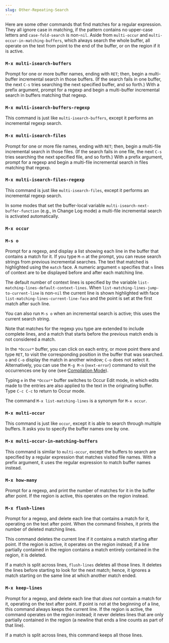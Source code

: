 ```yaml
---
slug: Other-Repeating-Search
---
```


Here are some other commands that find matches for a regular expression. They all ignore case in matching, if the pattern contains no upper-case letters and `case-fold-search` is non-`nil`. Aside from `multi-occur` and `multi-occur-in-matching-buffers`, which always search the whole buffer, all operate on the text from point to the end of the buffer, or on the region if it is active.

### `M-x multi-isearch-buffers`

Prompt for one or more buffer names, ending with `RET`; then, begin a multi-buffer incremental search in those buffers. (If the search fails in one buffer, the next `C-s` tries searching the next specified buffer, and so forth.) With a prefix argument, prompt for a regexp and begin a multi-buffer incremental search in buffers matching that regexp.

### `M-x multi-isearch-buffers-regexp`

This command is just like `multi-isearch-buffers`, except it performs an incremental regexp search.

### `M-x multi-isearch-files`

Prompt for one or more file names, ending with `RET`; then, begin a multi-file incremental search in those files. (If the search fails in one file, the next `C-s` tries searching the next specified file, and so forth.) With a prefix argument, prompt for a regexp and begin a multi-file incremental search in files matching that regexp.

### `M-x multi-isearch-files-regexp`

This command is just like `multi-isearch-files`, except it performs an incremental regexp search.

In some modes that set the buffer-local variable `multi-isearch-next-buffer-function` (e.g., in Change Log mode) a multi-file incremental search is activated automatically.

### `M-x occur`

### `M-s o`

Prompt for a regexp, and display a list showing each line in the buffer that contains a match for it. If you type `M-n` at the prompt, you can reuse search strings from previous incremental searches. The text that matched is highlighted using the `match` face. A numeric argument `n` specifies that `n` lines of context are to be displayed before and after each matching line.

The default number of context lines is specified by the variable `list-matching-lines-default-context-lines`. When `list-matching-lines-jump-to-current-line` is non-`nil` the current line is shown highlighted with face `list-matching-lines-current-line-face` and the point is set at the first match after such line.

You can also run `M-s o` when an incremental search is active; this uses the current search string.

Note that matches for the regexp you type are extended to include complete lines, and a match that starts before the previous match ends is not considered a match.

In the `*Occur*` buffer, you can click on each entry, or move point there and type `RET`, to visit the corresponding position in the buffer that was searched. `o` and `C-o` display the match in another window; `C-o` does not select it. Alternatively, you can use the `M-g M-n` (`next-error`) command to visit the occurrences one by one (see [Compilation Mode](Compilation-Mode)).

Typing `e` in the `*Occur*` buffer switches to Occur Edit mode, in which edits made to the entries are also applied to the text in the originating buffer. Type `C-c C-c` to return to Occur mode.

The command `M-x list-matching-lines` is a synonym for `M-x occur`.

### `M-x multi-occur`

This command is just like `occur`, except it is able to search through multiple buffers. It asks you to specify the buffer names one by one.

### `M-x multi-occur-in-matching-buffers`

This command is similar to `multi-occur`, except the buffers to search are specified by a regular expression that matches visited file names. With a prefix argument, it uses the regular expression to match buffer names instead.

### `M-x how-many`

Prompt for a regexp, and print the number of matches for it in the buffer after point. If the region is active, this operates on the region instead.

### `M-x flush-lines`

Prompt for a regexp, and delete each line that contains a match for it, operating on the text after point. When the command finishes, it prints the number of deleted matching lines.

This command deletes the current line if it contains a match starting after point. If the region is active, it operates on the region instead; if a line partially contained in the region contains a match entirely contained in the region, it is deleted.

If a match is split across lines, `flush-lines` deletes all those lines. It deletes the lines before starting to look for the next match; hence, it ignores a match starting on the same line at which another match ended.

### `M-x keep-lines`

Prompt for a regexp, and delete each line that *does not* contain a match for it, operating on the text after point. If point is not at the beginning of a line, this command always keeps the current line. If the region is active, the command operates on the region instead; it never deletes lines that are only partially contained in the region (a newline that ends a line counts as part of that line).

If a match is split across lines, this command keeps all those lines.
